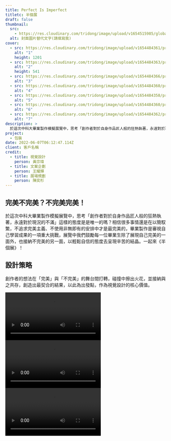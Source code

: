```yaml
---
title: Perfect Is Imperfect
titletc: 半個展
draft: false
thumbnail:
  src:
    - https://res.cloudinary.com/tridong/image/upload/v1654515985/global/%E4%B8%89%E8%A7%92%E6%9D%B1%E6%9D%B1-%E5%93%81%E7%89%8C%E5%B1%95%E7%A4%BA%E5%B0%81%E9%9D%A2.png
  alt: 封面圖片替代文字(請填寫我)
cover:
  - src: https://res.cloudinary.com/tridong/image/upload/v1654484361/project/perfect-is-imperfect/01-%E5%8D%8A%E5%80%8B%E5%B1%95-%E6%B5%B7%E5%A0%B1%E8%A6%96%E8%A6%BA.jpg
    alt: "1"
    height: 1201
  - src: https://res.cloudinary.com/tridong/image/upload/v1654484363/project/perfect-is-imperfect/%E5%8D%8A%E5%80%8B%E5%B1%95-%E8%AD%98%E5%88%A5%E8%AD%89.png
    alt: "2"
    height: 541
  - src: https://res.cloudinary.com/tridong/image/upload/v1654484366/project/perfect-is-imperfect/02-%E5%8D%8A%E5%80%8B%E5%B1%95-%E5%B0%8F%E5%9E%8B%E5%91%A8%E9%82%8A.png
    alt: "3"
  - src: https://res.cloudinary.com/tridong/image/upload/v1654484360/project/perfect-is-imperfect/03-%E5%8D%8A%E5%80%8B%E5%B1%95-%E5%8D%A1%E7%89%87.png
    alt: "4"
  - src: https://res.cloudinary.com/tridong/image/upload/v1654484358/project/perfect-is-imperfect/04-%E5%8D%8A%E5%80%8B%E5%B1%95-%E5%B0%8F%E5%9E%8B%E5%91%A8%E9%82%8A.jpg
    alt: "5"
  - src: https://res.cloudinary.com/tridong/image/upload/v1654484360/project/perfect-is-imperfect/05-%E5%8D%8A%E5%80%8B%E5%B1%95-%E7%8D%8E%E7%8B%80%E8%88%87%E6%84%9F%E8%AC%9D%E7%8B%80.png
    alt: "6"
  - src: https://res.cloudinary.com/tridong/image/upload/v1654484362/project/perfect-is-imperfect/06-%E5%8D%8A%E5%80%8B%E5%B1%95-%E5%91%A8%E9%82%8A%E7%B6%9C%E5%90%88.png
    alt: "7"
description: >
  於這次中科大畢業製作模擬展覽中，思考「創作者對於自身作品匠人般的狂熱執著，永遠對於現況的不滿」這樣的態度是是唯一的嗎？相信很多事情還是在以簡馭繁，不追求完美主義、不使用非無即有的安排中才是最完美的，畢業製作是審視自己學習成果的一項重大挑戰，展覽中我們鼓勵每一位畢業生除了展現自己完美的一面外，也接納不完美的另一面，以輕鬆自信的態度去呈現辛苦的結晶。一起來《半個展》！ 
project:
  - 包裝
date: 2022-06-07T06:12:47.114Z
client: 客戶名稱
credit:
  - title: 視覺設計
    person: 黃宗瑋
  - title: 文案企劃
    person: 王耀輝
  - title: 展場規劃
    person: 陳奕杉
---
```

## 完美不完美？不完美完美！

於這次中科大畢業製作模擬展覽中，思考「創作者對於自身作品匠人般的狂熱執著，永遠對於現況的不滿」這樣的態度是是唯一的嗎？相信很多事情還是在以簡馭繁，不追求完美主義、不使用非無即有的安排中才是最完美的，畢業製作是審視自己學習成果的一項重大挑戰，展覽中我們鼓勵每一位畢業生除了展現自己完美的一面外，也接納不完美的另一面，以輕鬆自信的態度去呈現辛苦的結晶。一起來《半個展》！ 

## 設計策略

創作者的想法在「完美」與「不完美」的舞台間打轉，碰撞中擦出火花，並接納與之共存，創造出最契合的結果，以此為出發點，作為視覺設計的核心價值。

<div class="flex w-full">
  <video class="w-full" autoplay mute loop>
    <source src="https://ucarecdn.com/533bb30a-78b9-44ec-a264-3de0bc5701b6/gif2video/-/format/webm/" type="video/webm" >
    <source src="https://ucarecdn.com/533bb30a-78b9-44ec-a264-3de0bc5701b6/gif2video/-/format/mp4/" type="video/mp4" >
    <img src="https://ucarecdn.com/533bb30a-78b9-44ec-a264-3de0bc5701b6/" alt="半個展-logomark動畫">
  </video>

  <video class="w-full" autoplay mute loop>
    <source src="https://ucarecdn.com/ddcce76e-9509-4f58-9830-b3d54d0968f1/gif2video/-/format/webm/" type="video/webm" >
    <source src="https://ucarecdn.com/ddcce76e-9509-4f58-9830-b3d54d0968f1/gif2video/-/format/mp4/" type="video/mp4" >
    <img src="https://ucarecdn.com/ddcce76e-9509-4f58-9830-b3d54d0968f1/" alt="半個展-logomark動畫">
  </video>
</div>

  <video class="w-full" autoplay mute loop>
    <source src="https://ucarecdn.com/55fea5ac-b056-4f76-95cb-e650c8a5727a//gif2video/-/format/webm/" type="video/webm" >
    <source src="https://ucarecdn.com/55fea5ac-b056-4f76-95cb-e650c8a5727a//gif2video/-/format/mp4/" type="video/mp4" >
    <img src="https://ucarecdn.com/55fea5ac-b056-4f76-95cb-e650c8a5727a//" alt="半個展-logomark動畫">
  </video>
</div>